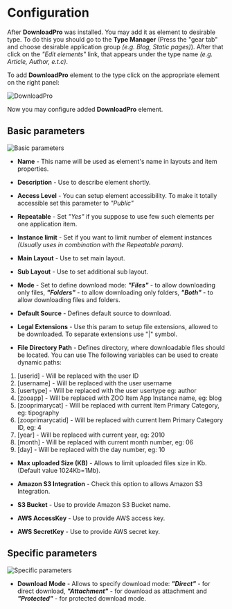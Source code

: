 # Configuration

After **DownloadPro** was installed. You may add it as element to desirable type. To do this
you should go to the **Type Manager** (Press the "gear tab" and choose desirable application group *(e.g. Blog, Static pages)*).
After that click on the *"Edit elements"* link, that appears under the type name *(e.g. Article, Author, e.t.c)*.


To add **DownloadPro** element to the type click on the appropriate element on the right panel:

![DownloadPro](/images/dnloadpro_element.png)

Now you may configure added **DownloadPro** element.

## Basic parameters

![Basic parameters](/images/basic_params.png)

- **Name** - This name will be used as element's name in layouts and item properties.

- **Description** - Use to describe element shortly.

- **Access Level** - You can setup element accessibility. To make it totally accessible set this parameter to *"Public"*

- **Repeatable** - Set *"Yes"* if you suppose to use few such elements per one application item.

- **Instance limit** - Set if you want to limit number of element instances *(Usually uses in combination with the Repeatable param)*.

- **Main Layout** - Use to set main layout.

- **Sub Layout**  - Use to set additional sub layout.

- **Mode** - Set to define download mode: ***"Files"*** - to allow downloading only files, ***"Folders"*** - to allow downloading only folders, ***"Both"*** - to allow downloading files and folders.

- **Default Source** - Defines default source to download.

- **Legal Extensions** - Use this param to setup file extensions, allowed to be downloaded. To separate extensions use "|" symbol.

- **File Directory Path** - Defines directory, where downloadable files should be located. You can use The following variables can be used to create dynamic paths:

1. [userid] - Will be replaced with the user ID
2. [username] - Will be replaced with the user username
3. [usertype] - Will be replaced with the user usertype eg: author
4. [zooapp] - Will be replaced with ZOO Item App Instance name, eg: blog
5. [zooprimarycat] - Will be replaced with current Item Primary Category, eg: tipography
6. [zooprimarycatid] - Will be replaced with current Item Primary Category ID, eg: 4
7. [year] - Will be replaced with current year, eg: 2010
8. [month] - Will be replaced with current month number, eg: 06
9. [day] - Will be replaced with the day number, eg: 10

- **Max uploaded Size (KB)** - Allows to limit uploaded files size in Kb. (Default value 1024Kb=1Mb).

- **Amazon S3 Integration** - Check this option to allows Amazon S3 Integration.

- **S3 Bucket** - Use to provide Amazon S3 Bucket name.

- **AWS AccessKey** - Use to provide AWS access key.

- **AWS SecretKey** - Use to provide AWS secret key.

## Specific parameters

![Specific parameters](/images/specific_params.png)

- **Download Mode** - Allows to specify download mode: ***"Direct"*** - for direct download, ***"Attachment"*** - for download as attachment and ***"Protected"*** - for protected download mode.
